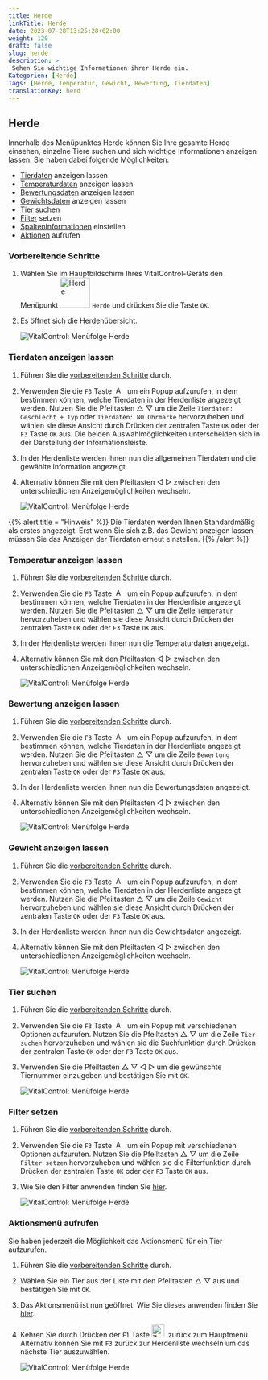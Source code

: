 ```yaml
---
title: Herde
linkTitle: Herde
date: 2023-07-28T13:25:28+02:00
weight: 120
draft: false
slug: herde
description: >
 Sehen Sie wichtige Informationen ihrer Herde ein.
Kategorien: [Herde]
Tags: [Herde, Temperatur, Gewicht, Bewertung, Tierdaten]
translationKey: herd
---
```

## Herde

Innerhalb des Menüpunktes Herde können Sie Ihre gesamte Herde einsehen, einzelne Tiere suchen und sich wichtige Informationen anzeigen lassen. Sie haben dabei folgende Möglichkeiten:

- [Tierdaten](#tierdaten-anzeigen-lassen) anzeigen lassen
- [Temperaturdaten](#temperatur-anzeigen-lassen) anzeigen lassen
- [Bewertungsdaten](#bewertung-anzeigen-lassen) anzeigen lassen
- [Gewichtsdaten](#gewicht-anzeigen-lassen) anzeigen lassen
- [Tier suchen](#tier-suchen)
- [Filter](../filter/#tierfilter-anwenden) setzen
- [Spalteninformationen](#spalteninformationen-einstellen) einstellen
- [Aktionen](#aktionsmen%C3%BC-aufrufen) aufrufen

### Vorbereitende Schritte

1. Wählen Sie im Hauptbildschirm Ihres VitalControl-Geräts den Menüpunkt <img src="/icons/main/herd.svg" width="60" align="bottom" alt="Herde" title="Hauptmenüpunkt Herde" /> `Herde` und drücken Sie die Taste `OK`.

2. Es öffnet sich die Herdenübersicht.

    ![VitalControl: Menüfolge Herde](bilder/herde.png "Herde")

### Tierdaten anzeigen lassen

1. Führen Sie die [vorbereitenden Schritte](#vorbereitende-schritte) durch.

2. Verwenden Sie die `F3` Taste &nbsp;<img src="/icons/footer/open-popup.svg" width="15" align="bottom" alt="Aufruf Popup" />&nbsp; um ein Popup aufzurufen, in dem bestimmen können, welche Tierdaten in der Herdenliste angezeigt werden. Nutzen Sie die Pfeiltasten △ ▽ um die Zeile `Tierdaten: Geschlecht + Typ` oder `Tierdaten: N0 Ohrmarke` hervorzuheben und wählen sie diese Ansicht durch Drücken der zentralen Taste `OK` oder der `F3` Taste `OK` aus. Die beiden Auswahlmöglichkeiten unterscheiden sich in der Darstellung der Informationsleiste. 

3. In der Herdenliste werden Ihnen nun die allgemeinen Tierdaten und die gewählte Information angezeigt.

4. Alternativ können Sie mit den Pfeiltasten ◁ ▷ zwischen den unterschiedlichen Anzeigemöglichkeiten wechseln.

    ![VitalControl: Menüfolge Herde](bilder/tierdaten.png "Tierdaten anzeigen lassen")

{{% alert title = "Hinweis" %}}
Die Tierdaten werden Ihnen Standardmäßig als erstes angezeigt. Erst wenn Sie sich z.B. das Gewicht anzeigen lassen müssen Sie das Anzeigen der Tierdaten erneut einstellen.
{{% /alert %}}

### Temperatur anzeigen lassen

1. Führen Sie die [vorbereitenden Schritte](#vorbereitende-schritte) durch.

2. Verwenden Sie die `F3` Taste &nbsp;<img src="/icons/footer/open-popup.svg" width="15" align="bottom" alt="Aufruf Popup" />&nbsp; um ein Popup aufzurufen, in dem bestimmen können, welche Tierdaten in der Herdenliste angezeigt werden. Nutzen Sie die Pfeiltasten △ ▽ um die Zeile `Temperatur` hervorzuheben und wählen sie diese Ansicht durch Drücken der zentralen Taste `OK` oder der `F3` Taste `OK` aus.

3. In der Herdenliste werden Ihnen nun die Temperaturdaten angezeigt.

4. Alternativ können Sie mit den Pfeiltasten ◁ ▷ zwischen den unterschiedlichen Anzeigemöglichkeiten wechseln.

    ![VitalControl: Menüfolge Herde](bilder/temperatur.png "Temperatur anzeigen lassen")

### Bewertung anzeigen lassen

1. Führen Sie die [vorbereitenden Schritte](#vorbereitende-schritte) durch.

2. Verwenden Sie die `F3` Taste &nbsp;<img src="/icons/footer/open-popup.svg" width="15" align="bottom" alt="Aufruf Popup" />&nbsp; um ein Popup aufzurufen, in dem bestimmen können, welche Tierdaten in der Herdenliste angezeigt werden. Nutzen Sie die Pfeiltasten △ ▽ um die Zeile `Bewertung` hervorzuheben und wählen sie diese Ansicht durch Drücken der zentralen Taste `OK` oder der `F3` Taste `OK` aus.

3. In der Herdenliste werden Ihnen nun die Bewertungsdaten angezeigt.

4. Alternativ können Sie mit den Pfeiltasten ◁ ▷ zwischen den unterschiedlichen Anzeigemöglichkeiten wechseln.

    ![VitalControl: Menüfolge Herde](bilder/bewertung.png "Bewertung anzeigen lassen")

### Gewicht anzeigen lassen

1. Führen Sie die [vorbereitenden Schritte](#vorbereitende-schritte) durch.

2. Verwenden Sie die `F3` Taste &nbsp;<img src="/icons/footer/open-popup.svg" width="15" align="bottom" alt="Aufruf Popup" />&nbsp; um ein Popup aufzurufen, in dem bestimmen können, welche Tierdaten in der Herdenliste angezeigt werden. Nutzen Sie die Pfeiltasten △ ▽ um die Zeile `Gewicht` hervorzuheben und wählen sie diese Ansicht durch Drücken der zentralen Taste `OK` oder der `F3` Taste `OK` aus.

3. In der Herdenliste werden Ihnen nun die Gewichtsdaten angezeigt.

4. Alternativ können Sie mit den Pfeiltasten ◁ ▷ zwischen den unterschiedlichen Anzeigemöglichkeiten wechseln.

    ![VitalControl: Menüfolge Herde](bilder/gewicht.png "Gewicht anzeigen lassen")

### Tier suchen

1. Führen Sie die [vorbereitenden Schritte](#vorbereitende-schritte) durch.

2. Verwenden Sie die `F3` Taste &nbsp;<img src="/icons/footer/open-popup.svg" width="15" align="bottom" alt="Aufruf Popup" />&nbsp; um ein Popup mit verschiedenen Optionen aufzurufen. Nutzen Sie die Pfeiltasten △ ▽ um die Zeile `Tier suchen` hervorzuheben und wählen sie die Suchfunktion durch Drücken der zentralen Taste `OK` oder der `F3` Taste `OK` aus.

3. Verwenden Sie die Pfeiltasten △ ▽ ◁ ▷ um die gewünschte Tiernummer einzugeben und bestätigen Sie mit `OK`.

    ![VitalControl: Menüfolge Herde](bilder/tiersuchen.png "Tier suchen")

### Filter setzen

1. Führen Sie die [vorbereitenden Schritte](#vorbereitende-schritte) durch.

2. Verwenden Sie die `F3` Taste &nbsp;<img src="/icons/footer/open-popup.svg" width="15" align="bottom" alt="Aufruf Popup" />&nbsp; um ein Popup mit verschiedenen Optionen aufzurufen. Nutzen Sie die Pfeiltasten △ ▽ um die Zeile `Filter setzen` hervorzuheben und wählen sie die Filterfunktion durch Drücken der zentralen Taste `OK` oder der `F3` Taste `OK` aus.

3. Wie Sie den Filter anwenden finden Sie [hier](../filter).

    ![VitalControl: Menüfolge Herde](bilder/filter.png "Set filter")

### Aktionsmenü aufrufen

Sie haben jederzeit die Möglichkeit das Aktionsmenü für ein Tier aufzurufen.

1. Führen Sie die [vorbereitenden Schritte](#vorbereitende-schritte) durch.

2. Wählen Sie ein Tier aus der Liste mit den Pfeiltasten △ ▽ aus und bestätigen Sie mit `OK`.

3. Das Aktionsmenü ist nun geöffnet. Wie Sie dieses anwenden finden Sie [hier](../aktionen).

4. Kehren Sie durch Drücken der `F1` Taste <img src="/icons/footer/exit.svg" width="25" align="bottom" alt="Zurück" />&nbsp; zurück zum Hauptmenü. Alternativ können Sie mit `F3` zurück zur Herdenliste wechseln um das nächste Tier auszuwählen.

    ![VitalControl: Menüfolge Herde](bilder/aktionenaufrufen.png "Aktionen aufrufen")
